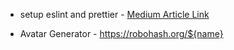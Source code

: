 - setup eslint and prettier - [Medium Article Link ](https://medium.com/@sindhujad6/setting-up-eslint-and-prettier-in-a-node-js-project-f2577ee2126f)

- Avatar Generator - https://robohash.org/${name}
